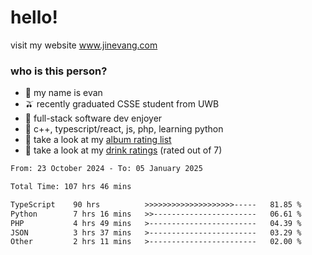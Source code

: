 # hello!

visit my website www.jinevang.com

### who is this person?
- 🦦 my name is evan                                                                  
- 🫒 recently graduated CSSE student from UWB
- 🥕 full-stack software dev enjoyer
- 🍚 c++, typescript/react, js, php, learning python
- 🎹 take a look at my [album rating list](https://bit.ly/albumratings)
- 🧋 take a look at my [drink ratings](https://bit.ly/drinkratings) (rated out of 7)

<!---
jinevang/jinevang is a ✨ special ✨ repository because its `README.md` (this file) appears on your GitHub profile.
You can click the Preview link to take a look at your changes.
--->
<!--START_SECTION:waka-->

```txt
From: 23 October 2024 - To: 05 January 2025

Total Time: 107 hrs 46 mins

TypeScript    90 hrs          >>>>>>>>>>>>>>>>>>>>-----   81.85 %
Python        7 hrs 16 mins   >>-----------------------   06.61 %
PHP           4 hrs 49 mins   >------------------------   04.39 %
JSON          3 hrs 37 mins   >------------------------   03.29 %
Other         2 hrs 11 mins   >------------------------   02.00 %
```

<!--END_SECTION:waka-->
